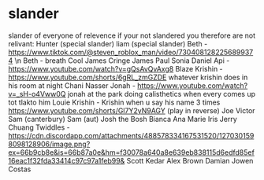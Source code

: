 # slander
slander of everyone of relevence if your not slandered you therefore are not relivant:
Hunter (special slander)
liam (special slander)
Beth - https://www.tiktok.com/@steven_roblox_man/video/7304081282256899374 \n
Beth - breath
Cool James 
Cringe James
Paul
Sonia
Daniel
Api - https://www.youtube.com/watch?v=gQsAvQvAxg8
Blaze
Krishin - https://www.youtube.com/shorts/6gRL_zmGZDE whatever krishin does in his room at night
Chani
Nasser 
Jonah - https://www.youtube.com/watch?v=_sH-o4Vww0Q jonah at the park doing calisthetics when every comes up tot tlakto him
Louie
Krishin - Krishin when u say his name 3 times https://www.youtube.com/shorts/Gl7Y2yN9AGY (play in reverse)
Joe 
Victor
Sam (canterbury)
Sam (aut)
Josh the Bosh
Bianca
Ana
Marie
Iris
Jerry Chuang
Twiddles - https://cdn.discordapp.com/attachments/488578334167531520/1270301598098128906/image.png?ex=66b9cb8e&is=66b87a0e&hm=f30078a640a8e639eb838115d6edfd85ef16eac1f32fda33414c97c97a1feb99&
Scott
Kedar
Alex Brown
Damian
Jowen
Costas


